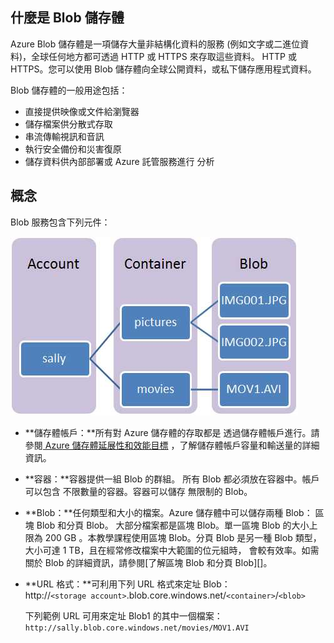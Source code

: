 ## <a name="what-is"> </a>什麼是 Blob 儲存體

Azure Blob 儲存體是一項儲存大量非結構化資料的服務 (例如文字或二進位資料)，全球任何地方都可透過 HTTP 或 HTTPS 來存取這些資料。
HTTP 或 HTTPS。您可以使用 Blob 儲存體向全球公開資料，或私下儲存應用程式資料。

Blob 儲存體的一般用途包括：

-   直接提供映像或文件給瀏覽器
-   儲存檔案供分散式存取
-   串流傳輸視訊和音訊
-   執行安全備份和災害復原
-   儲存資料供內部部署或 Azure 託管服務進行
    分析

## <a name="concepts"> </a>概念

Blob 服務包含下列元件：

![Blob1][Blob1]

-   **儲存體帳戶：**所有對 Azure 儲存體的存取都是
    透過儲存體帳戶進行。請參閱[ Azure 儲存體延展性和效能目標](http://msdn.microsoft.com/library/dn249410.aspx) ，了解儲存體帳戶容量和輸送量的詳細資訊。

-   **容器：**容器提供一組 Blob 的群組。
    所有 Blob 都必須放在容器中。帳戶可以包含
    不限數量的容器。容器可以儲存
    無限制的 Blob。

-   **Blob：**任何類型和大小的檔案。Azure 儲存體中可以儲存兩種 Blob：
    區塊 Blob 和分頁 Blob。
    大部分檔案都是區塊 Blob。單一區塊 Blob 的大小上限為 200 GB
    。本教學課程使用區塊 Blob。分頁 Blob 是另一種 Blob
    類型，大小可達 1 TB，且在經常修改檔案中大範圍的位元組時，
    會較有效率。如需
    關於 Blob 的詳細資訊，請參閱[了解區塊 Blob 和分頁 Blob][]。

-   **URL 格式：**可利用下列 URL 格式來定址
    Blob：   
    http://`<storage
    account>`.blob.core.windows.net/`<container>`/`<blob>`  
      
    下列範例 URL 可用來定址 Blob1 的其中一個檔案：  
    `http://sally.blob.core.windows.net/movies/MOV1.AVI`


[Blob1]: ./media/howto-blob-storage/blob1.jpg


<!--HONumber=42-->
